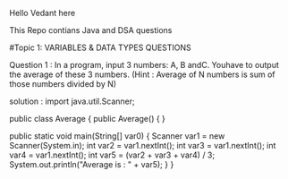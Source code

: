 Hello Vedant here

This Repo contians Java and DSA questions

#Topic 1: VARIABLES & DATA TYPES QUESTIONS

 Question 1 : In a program, input 3 numbers: A, B andC. Youhave to output the average of
 these 3 numbers.
 (Hint : Average of N numbers is sum of those numbers divided by N)

 solution :
 import java.util.Scanner;

public class Average {
   public Average() {
   }

   public static void main(String[] var0) {
      Scanner var1 = new Scanner(System.in);
      int var2 = var1.nextInt();
      int var3 = var1.nextInt();
      int var4 = var1.nextInt();
      int var5 = (var2 + var3 + var4) / 3;
      System.out.println("Average is : " + var5);
   }
}
